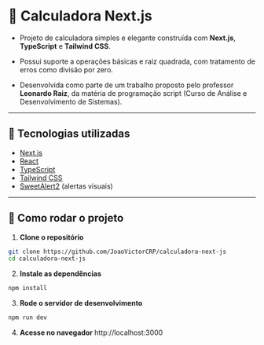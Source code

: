 # 🧮 Calculadora Next.js

- Projeto de calculadora simples e elegante construída com **Next.js**, **TypeScript** e **Tailwind CSS**.  

- Possui suporte a operações básicas e raiz quadrada, com tratamento de erros como divisão por zero. 

- Desenvolvida como parte de um trabalho proposto pelo professor **Leonardo Raiz**, da matéria de programação script (Curso de Análise e Desenvolvimento de Sistemas).

---

## 🚀 Tecnologias utilizadas

- [Next.js](https://nextjs.org/)
- [React](https://reactjs.org/)
- [TypeScript](https://www.typescriptlang.org/)
- [Tailwind CSS](https://tailwindcss.com/)
- [SweetAlert2](https://sweetalert2.github.io/) (alertas visuais)

---

## 🔧 Como rodar o projeto

1. **Clone o repositório**

```bash
git clone https://github.com/JoaoVictorCRP/calculadora-next-js
cd calculadora-next-js
```

2. **Instale as dependências**
```bash
npm install
```

3. **Rode o servidor de desenvolvimento**

```bash
npm run dev
```

4. **Acesse no navegador**
http://localhost:3000